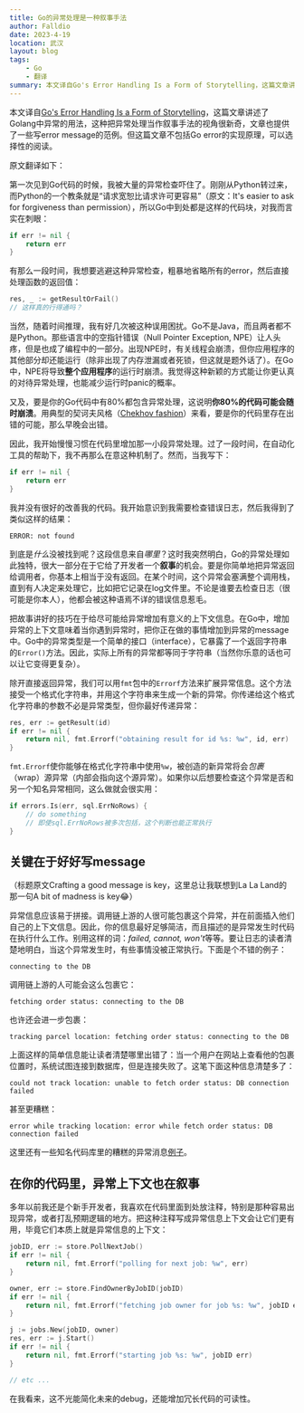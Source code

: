 ```yaml
---
title: Go的异常处理是一种叙事手法
author: Falldio
date: 2023-4-19
location: 武汉
layout: blog
tags:
    - Go
    - 翻译
summary: 本文译自Go's Error Handling Is a Form of Storytelling，这篇文章讲述了Golang中异常的用法，这种把异常处理当作叙事手法的视角很新奇，文章也提供了一些写error message的范例。但这篇文章不包括Go error的实现原理，可以选择性的阅读。
---
```


本文译自[Go's Error Handling Is a Form of Storytelling](https://preslav.me/2023/04/14/golang-error-handling-is-a-form-of-storytelling/)，这篇文章讲述了Golang中异常的用法，这种把异常处理当作叙事手法的视角很新奇，文章也提供了一些写error message的范例。但这篇文章不包括Go error的实现原理，可以选择性的阅读。

原文翻译如下：

第一次见到Go代码的时候，我被大量的异常检查吓住了。刚刚从Python转过来，而Python的一个教条就是“请求宽恕比请求许可更容易”（原文：It's easier to ask for forgiveness than permission），所以Go中到处都是这样的代码块，对我而言实在刺眼：

```go
if err != nil {
    return err
}
```

有那么一段时间，我想要逃避这种异常检查，粗暴地省略所有的error，然后直接处理函数的返回值：

```go
res, _ := getResultOrFail()
// 这样真的行得通吗？
```

当然，随着时间推理，我有好几次被这种误用困扰。Go不是Java，而且两者都不是Python。那些语言中的空指针错误（Null Pointer Exception, NPE）让人头疼，但是也成了编程中的一部分。出现NPE时，有关线程会崩溃，但你应用程序的其他部分却还能运行（除非出现了内存泄漏或者死锁，但这就是题外话了）。在Go中，NPE将导致**整个应用程序**的运行时崩溃。我觉得这种新颖的方式能让你更认真的对待异常处理，也能减少运行时panic的概率。

又及，要是你的Go代码中有80%都包含异常处理，这说明**你80%的代码可能会随时崩溃**。用典型的契诃夫风格（[Chekhov fashion](https://en.wikipedia.org/wiki/Chekhov%27s_gun)）来看，要是你的代码里存在出错的可能，那么早晚会出错。

因此，我开始慢慢习惯在代码里增加那一小段异常处理。过了一段时间，在自动化工具的帮助下，我不再那么在意这种机制了。然而，当我写下：

```go
if err != nil {
    return err
}
```

我并没有很好的改善我的代码。我开始意识到我需要检查错误日志，然后我得到了类似这样的结果：

```
ERROR: not found
```

到底是*什么*没被找到呢？这段信息来自*哪里*？这时我突然明白，Go的异常处理如此独特，很大一部分在于它给了开发者一个**叙事**的机会。要是你简单地把异常返回给调用者，你基本上相当于没有返回。在某个时间，这个异常会塞满整个调用栈，直到有人决定来处理它，比如把它记录在log文件里。不论是谁要去检查日志（很可能是你本人），他都会被这种语焉不详的错误信息惹毛。

把故事讲好的技巧在于给尽可能给异常增加有意义的上下文信息。在Go中，增加异常的上下文意味着当你遇到异常时，把你正在做的事情增加到异常的message中。Go中的异常类型是一个简单的接口（interface），它暴露了一个返回字符串的`Error()`方法。因此，实际上所有的异常都等同于字符串（当然你乐意的话也可以让它变得更复杂）。

除开直接返回异常，我们可以用`fmt`包中的`Errorf`方法来扩展异常信息。这个方法接受一个格式化字符串，并用这个字符串来生成一个新的异常。你传递给这个格式化字符串的参数不必是异常类型，但你最好传递异常：

```go
res, err := getResult(id)
if err != nil {
    return nil, fmt.Errorf("obtaining result for id %s: %w", id, err)
}
```

`fmt.Errorf`使你能够在格式化字符串中使用`%w`，被创造的新异常将会*包裹*（wrap）源异常（内部会指向这个源异常）。如果你以后想要检查这个异常是否和另一个知名异常相同，这么做就会很实用：

```go
if errors.Is(err, sql.ErrNoRows) {
    // do something
    // 即使sql.ErrNoRows被多次包括，这个判断也能正常执行
}
```

## 关键在于好好写message

（标题原文Crafting a good message is key，这里总让我联想到La La Land的那一句A bit of madness is key😂）

异常信息应该易于拼接。调用链上游的人很可能包裹这个异常，并在前面插入他们自己的上下文信息。因此，你的信息最好足够简洁，而且描述的是异常发生时代码在执行什么工作。别用这样的词：*failed, cannot, won't*等等。要让日志的读者清楚地明白，当这个异常发生时，有些事情没被正常执行。下面是个不错的例子：

```
connecting to the DB
```

调用链上游的人可能会这么包裹它：

```
fetching order status: connecting to the DB
```

也许还会进一步包裹：

```
tracking parcel location: fetching order status: connecting to the DB
```

上面这样的简单信息能让读者清楚哪里出错了：当一个用户在网站上查看他的包裹位置时，系统试图连接到数据库，但是连接失败了。这笔下面这种信息清楚多了：

```
could not track location: unable to fetch order status: DB connection failed
```

甚至更糟糕：

```
error while tracking location: error while fetch order status: DB connection failed
```

这里还有一些知名代码库里的糟糕的异常消息[例子](https://grep.app/search?q=return.%2Afmt.Errorf%5C%28%22error.%2Aerr%5C%29&regexp=true&filter%5Blang%5D%5B0%5D=Go)。

## 在你的代码里，异常上下文也在叙事

多年以前我还是个新手开发者，我喜欢在代码里面到处放注释，特别是那种容易出现异常，或者打乱预期逻辑的地方。把这种注释写成异常信息上下文会让它们更有用，毕竟它们本质上就是异常信息的上下文：

```go
jobID, err := store.PollNextJob()
if err != nil {
	return nil, fmt.Errorf("polling for next job: %w", err)
}

owner, err := store.FindOwnerByJobID(jobID)
if err != nil {
	return nil, fmt.Errorf("fetching job owner for job %s: %w", jobID err)
}

j := jobs.New(jobID, owner)
res, err := j.Start()
if err != nil {
	return nil, fmt.Errorf("starting job %s: %w", jobID err)
}

// etc ...
```

在我看来，这不光能简化未来的debug，还能增加冗长代码的可读性。